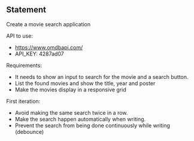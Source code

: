 ## Statement 

Create a movie search application

API to use:

- https://www.omdbapi.com/
- API_KEY: 4287ad07

Requirements:
- It needs to show an input to search for the movie and a search button.
- List the found movies and show the title, year and poster
- Make the movies display in a responsive grid

First iteration:
- Avoid making the same search twice in a row.
- Make the search happen automatically when writing.
- Prevent the search from being done continuously while writing (debounce)